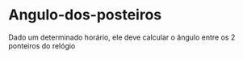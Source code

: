 # Angulo-dos-posteiros
Dado um determinado horário, ele deve calcular o ângulo entre os 2 ponteiros do relógio
